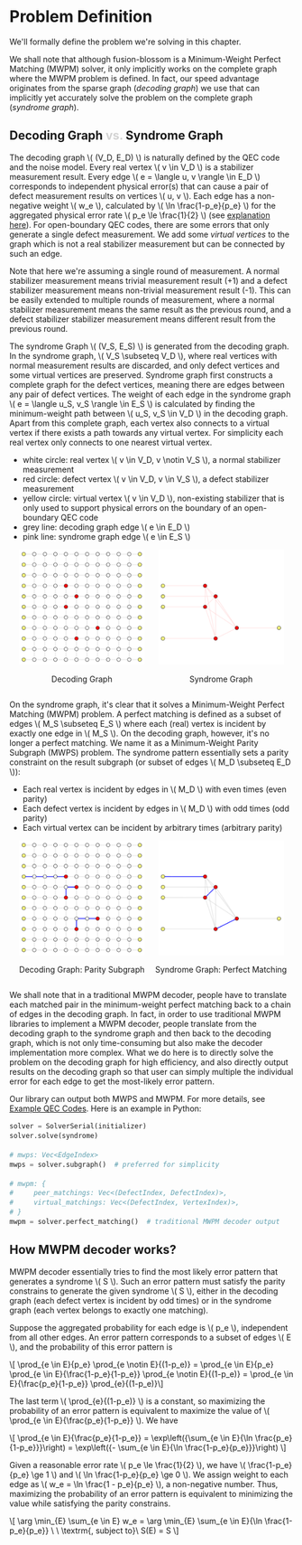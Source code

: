 
# Problem Definition

We'll formally define the problem we're solving in this chapter.

We shall note that although fusion-blossom is a Minimum-Weight Perfect Matching (MWPM) solver, it only implicitly works on the complete graph where the MWPM problem is defined.
In fact, our speed advantage originates from the sparse graph (*decoding graph*) we use that can implicitly yet accurately solve the problem on the complete graph (*syndrome graph*).

## Decoding Graph <strong style="color:lightgrey;">vs.</strong> Syndrome Graph

The decoding graph \\( (V_D, E_D) \\) is naturally defined by the QEC code and the noise model.
Every real vertex \\( v \in V_D \\) is a stabilizer measurement result.
Every edge \\( e = \langle u, v \rangle \in E_D \\) corresponds to independent physical error(s) that can cause a pair of defect measurement results on vertices \\( u, v \\).
Each edge has a non-negative weight \\( w_e \\), calculated by \\( \ln \frac{1-p_e}{p_e} \\) for the aggregated physical error rate \\( p_e \le \frac{1}{2} \\) (see [explanation here](#how-mwpm-decoder-works)).
For open-boundary QEC codes, there are some errors that only generate a single defect measurement. We add some *virtual vertices* to the graph which is not a real stabilizer measurement but can be connected by such an edge.

Note that here we're assuming a single round of measurement.
A normal stabilizer measurement means trivial measurement result (+1) and a defect stabilizer measurement means non-trivial measurement result (-1).
This can be easily extended to multiple rounds of measurement, where a normal stabilizer measurement means the same result as the previous round, and a defect stabilizer stabilizer measurement means different result from the previous round.

The syndrome Graph \\( (V_S, E_S) \\) is generated from the decoding graph.
In the syndrome graph, \\( V_S \subseteq V_D \\), where real vertices with normal measurement results are discarded, and only defect vertices and some virtual vertices are preserved.
Syndrome graph first constructs a complete graph for the defect vertices, meaning there are edges between any pair of defect vertices.
The weight of each edge in the syndrome graph \\( e = \langle u_S, v_S \rangle \in E_S \\) is calculated by finding the minimum-weight path between \\( u_S, v_S \in V_D \\) in the decoding graph.
Apart from this complete graph, each vertex also connects to a virtual vertex if there exists a path towards any virtual vertex.
For simplicity each real vertex only connects to one nearest virtual vertex.


- white circle: real vertex \\( v \in V_D, v \notin V_S \\), a normal stabilizer measurement
- red circle: defect vertex \\( v \in V_D, v \in V_S \\), a defect stabilizer measurement
- yellow circle: virtual vertex  \\( v \in V_D \\), non-existing stabilizer that is only used to support physical errors on the boundary of an open-boundary QEC code
- grey line: decoding graph edge \\( e \in E_D \\)
- pink line: syndrome graph edge \\( e \in E_S \\)

<div style="display: flex; justify-content: center;">
    <div style="width: 49%; text-align: center;">
        <img style="width: 90%;" src="img/decoding-graph.png"/>
        <p>Decoding Graph</p>
    </div>
    <div style="width: 49%; text-align: center;">
        <img style="width: 90%;" src="img/syndrome-graph.png"/>
        <p>Syndrome Graph</p>
    </div>
</div>

On the syndrome graph, it's clear that it solves a Minimum-Weight Perfect Matching (MWPM) problem.
A perfect matching is defined as a subset of edges \\( M_S \subseteq E_S \\) where each (real) vertex is incident by exactly one edge in \\( M_S \\).
On the decoding graph, however, it's no longer a perfect matching.
We name it as a Minimum-Weight Parity Subgraph (MWPS) problem.
The syndrome pattern essentially sets a parity constraint on the result subgraph (or subset of edges \\( M_D \subseteq E_D \\)): 

- Each real vertex is incident by edges in \\( M_D \\) with even times (even parity)
- Each defect vertex is incident by edges in \\( M_D \\) with odd times (odd parity)
- Each virtual vertex can be incident by arbitrary times (arbitrary parity)

<div style="display: flex; justify-content: center;">
    <div style="width: 49%; text-align: center;">
        <img style="width: 90%;" src="img/decoding-graph-result.png"/>
        <p>Decoding Graph: Parity Subgraph</p>
    </div>
    <div style="width: 49%; text-align: center;">
        <img style="width: 90%;" src="img/syndrome-graph-result.png"/>
        <p>Syndrome Graph: Perfect Matching</p>
    </div>
</div>

We shall note that in a traditional MWPM decoder, people have to translate each matched pair in the minimum-weight perfect matching back to a chain of edges in the decoding graph.
In fact, in order to use traditional MWPM libraries to implement a MWPM decoder, people translate from the decoding graph to the syndrome graph and then back to the decoding graph, which is not only time-consuming but also make the decoder implementation more complex.
What we do here is to directly solve the problem on the decoding graph for high efficiency, and also directly output results on the decoding graph so that user can simply multiple the individual error for each edge to get the most-likely error pattern.

Our library can output both MWPS and MWPM. For more details, see [Example QEC Codes](demo/example-qec-codes.md). Here is an example in Python:

```python
solver = SolverSerial(initializer)
solver.solve(syndrome)

# mwps: Vec<EdgeIndex>
mwps = solver.subgraph()  # preferred for simplicity

# mwpm: {
#     peer_matchings: Vec<(DefectIndex, DefectIndex)>,
#     virtual_matchings: Vec<(DefectIndex, VertexIndex)>,
# }
mwpm = solver.perfect_matching()  # traditional MWPM decoder output
```

## How MWPM decoder works?

MWPM decoder essentially tries to find the most likely error pattern that generates a syndrome \\( S \\).
Such an error pattern must satisfy the parity constrains to generate the given syndrome \\( S \\), either in the decoding graph (each defect vertex is incident by odd times) or in the syndrome graph (each vertex belongs to exactly one matching).

Suppose the aggregated probability for each edge is \\( p_e \\), independent from all other edges.
An error pattern corresponds to a subset of edges \\( E \\), and the probability of this error pattern is

\\[ \prod_{e \in E}{p_e} \prod_{e \notin E}{(1-p_e)} = \prod_{e \in E}{p_e} \prod_{e \in E}{\frac{1-p_e}{1-p_e}} \prod_{e \notin E}{(1-p_e)} = \prod_{e \in E}{\frac{p_e}{1-p_e}} \prod_{e}{(1-p_e)}\\]

The last term \\( \prod_{e}{(1-p_e)} \\) is a constant, so maximizing the probability of an error pattern is equivalent to maximize the value of \\( \prod_{e \in E}{\frac{p_e}{1-p_e}} \\). We have

\\[ \prod_{e \in E}{\frac{p_e}{1-p_e}} = \exp\left({\sum_{e \in E}{\ln \frac{p_e}{1-p_e}}}\right) = \exp\left({- \sum_{e \in E}{\ln \frac{1-p_e}{p_e}}}\right) \\]

Given a reasonable error rate \\( p_e \le \frac{1}{2} \\), we have \\( \frac{1-p_e}{p_e} \ge 1 \\) and \\( \ln \frac{1-p_e}{p_e} \ge 0 \\). We assign weight to each edge as \\( w_e = \ln \frac{1 - p_e}{p_e} \\), a non-negative number. Thus, maximizing the probability of an error pattern is equivalent to minimizing the value while satisfying the parity constrains.

\\[ \arg \min_{E} \sum_{e \in E} w_e = \arg \min_{E} \sum_{e \in E}{\ln \frac{1-p_e}{p_e}} \ \ \textrm{, subject to}\ S(E) = S \\]

